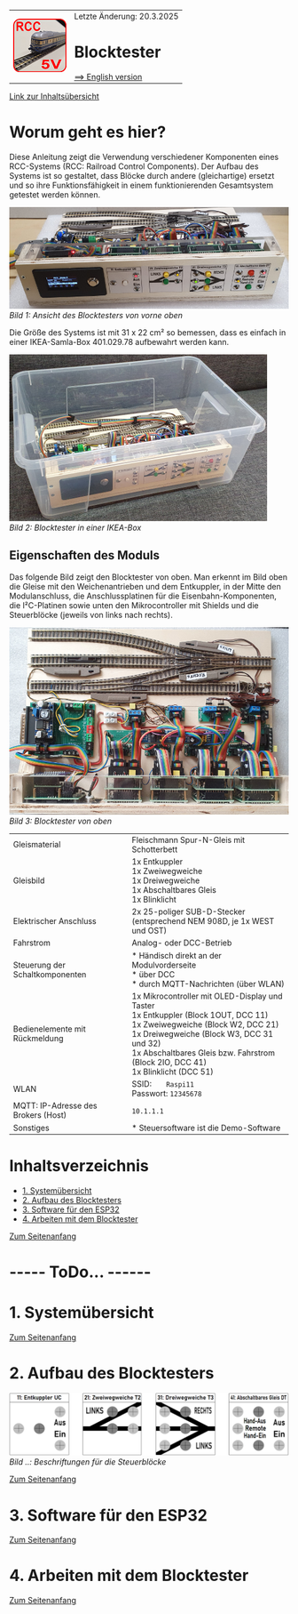 <table><tr><td><img src="./images/RCC5V_Logo_96.png
"></img></td><td>
Letzte &Auml;nderung: 20.3.2025 <a name="up"></a><br>   
<h1>Blocktester</h1>
<a href="README.md">==> English version</a>&nbsp; &nbsp; &nbsp; 
</td></tr></table>   

[Link zur Inhalts&uuml;bersicht](#x05)   

# Worum geht es hier?
Diese Anleitung zeigt die Verwendung verschiedener Komponenten eines RCC-Systems (RCC: Railroad Control Components). Der Aufbau des Systems ist so gestaltet, dass Blöcke durch andere (gleichartige) ersetzt und so ihre Funktionsfähigkeit in einem funktionierenden Gesamtsystem getestet werden können.   

![Ansicht Blocktester 1](./images/300_BT_view_front2.png "Ansicht Blocktester 1")   
_Bild 1: Ansicht des Blocktesters von vorne oben_   

Die Größe des Systems ist mit 31 x 22 cm² so bemessen, dass es einfach in einer IKEA-Samla-Box 401.029.78 aufbewahrt werden kann.   

![Ansicht Blocktester IKEA](./images/300_BT_view_ikea.png "Ansicht Blocktester IKEA")   
_Bild 2: Blocktester in einer IKEA-Box_   

## Eigenschaften des Moduls
Das folgende Bild zeigt den Blocktester von oben. Man erkennt im Bild oben die Gleise mit den Weichenantrieben und dem Entkuppler, in der Mitte den Modulanschluss, die Anschlussplatinen für die Eisenbahn-Komponenten, die I²C-Platinen sowie unten den Mikrocontroller mit Shields und die Steuerblöcke (jeweils von links nach rechts).   

![Ansicht Blocktester oben](./images/600_BT_view_above.png "Ansicht Blocktester oben")   
_Bild 3: Blocktester von oben_   

|                |                                                    |   
| -------------- | -------------------------------------------------- |   
| Gleismaterial  | Fleischmann Spur-N-Gleis mit Schotterbett          |   
| Gleisbild      | 1x Entkuppler <br> 1x Zweiwegweiche <br> 1x Dreiwegweiche <br> 1x Abschaltbares Gleis <br> 1x Blinklicht |   
| Elektrischer Anschluss | 2x 25-poliger SUB-D-Stecker <br>(entsprechend NEM 908D, je 1x WEST und OST) |   
| Fahrstrom     | Analog- oder DCC-Betrieb |   
| Steuerung der Schaltkomponenten | * H&auml;ndisch direkt an der Modulvorderseite <br> * &uuml;ber DCC <br> * durch MQTT-Nachrichten (&uuml;ber WLAN) |   
| Bedienelemente mit R&uuml;ckmeldung | 1x Mikrocontroller mit OLED-Display und Taster <br> 1x Entkuppler (Block 1OUT, DCC 11) <br> 1x Zweiwegweiche (Block W2, DCC 21) <br> 1x Dreiwegweiche (Block W3, DCC 31 und 32) <br> 1x Abschaltbares Gleis bzw. Fahrstrom (Block 2IO, DCC 41)<br> 1x Blinklicht (DCC 51) |   
| WLAN           | SSID: &nbsp; &nbsp; &nbsp; `Raspi11` <br> Passwort: `12345678` |   
| MQTT: IP-Adresse des Brokers (Host) | `10.1.1.1` |   
| Sonstiges | * Steuersoftware ist die Demo-Software |   

<a name="x05"></a>   

# Inhaltsverzeichnis   
* [1. Systemübersicht](#x10)   
* [2. Aufbau des Blocktesters](#x20)   
* [3. Software f&uuml;r den ESP32](#x30)   
* [4. Arbeiten mit dem Blocktester](#x40)   

[Zum Seitenanfang](#up)   
<a name="x10"></a>   

# ----- ToDo... ------

# 1. Systemübersicht




[Zum Seitenanfang](#up)   
<a name="x20"></a>   

# 2. Aufbau des Blocktesters

![Blocktester Beschriftung](./images/300_BT_cover.png "Blocktester Beschriftung")   
_Bild ..: Beschriftungen f&uuml;r die Steuerbl&ouml;cke_   

[Zum Seitenanfang](#up)   
<a name="x30"></a>   

# 3. Software f&uuml;r den ESP32

[Zum Seitenanfang](#up)   
<a name="x40"></a>   

# 4. Arbeiten mit dem Blocktester


[Zum Seitenanfang](#up)


